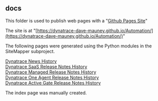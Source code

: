 ## docs

This folder is used to publish web pages with a "[Github Pages Site](https://docs.github.com/en/pages/getting-started-with-github-pages/creating-a-github-pages-site)"

The site is at "[https://dynatrace-dave-mauney.github.io/Automation/](https://dynatrace-dave-mauney.github.io/Automation/)"

The following pages were generated using the Python modules in the SiteMapper subproject.

[Dynatrace News History](https://dynatrace-dave-mauney.github.io/Automation/dynatrace_news_history.html)  
[Dynatrace SaaS Release Notes History](https://dynatrace-dave-mauney.github.io/Automation/dynatrace_saas_release_notes_history.html)  
[Dynatrace Managed Release Notes History](https://dynatrace-dave-mauney.github.io/Automation/dynatrace_managed_release_notes_history.html)  
[Dynatrace One Agent Release Notes History](https://dynatrace-dave-mauney.github.io/Automation/dynatrace_one_agent_release_notes_history.html)  
[Dynatrace Active Gate Release Notes History](https://dynatrace-dave-mauney.github.io/Automation/dynatrace_active_gate_release_notes_history.html)  

The index page was manually created.



